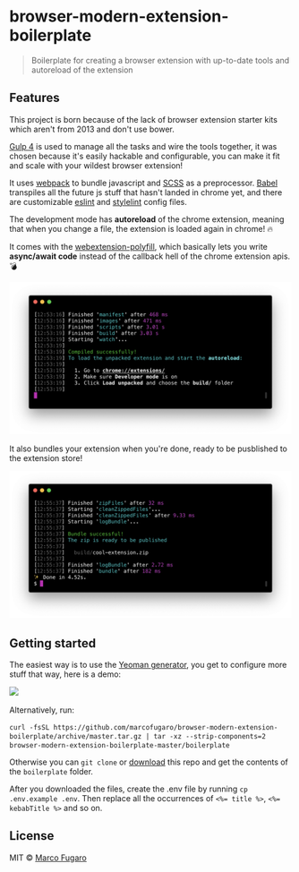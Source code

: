 # browser-modern-extension-boilerplate

> Boilerplate for creating a browser extension with up-to-date tools and autoreload of the extension

## Features

This project is born because of the lack of browser extension starter kits which aren't from 2013 and don't use bower.

[Gulp 4](https://github.com/gulpjs/gulp) is used to manage all the tasks and wire the tools together, it was chosen because it's easily hackable and configurable, you can make it fit and scale with your wildest browser extension!

It uses [webpack](https://webpack.js.org/) to bundle javascript and [SCSS](http://sass-lang.com/) as a preprocessor. [Babel](http://babeljs.io/) transpiles all the future js stuff that hasn't landed in chrome yet, and there are customizable [eslint](https://eslint.org/) and [stylelint](https://stylelint.io/) config files.

The development mode has **autoreload** of the chrome extension, meaning that when you change a file, the extension is loaded again in chrome! 🔥

It comes with the [webextension-polyfill](https://github.com/mozilla/webextension-polyfill), which basically lets you write **async/await code** instead of the callback hell of the chrome extension apis. 💣

<img src="screenshots/start.png" width="700">

It also bundles your extension when you're done, ready to be pusblished to the extension store!

<img src="screenshots/bundle.png" width="700">

## Getting started

The easiest way is to use the [Yeoman generator](https://github.com/marcofugaro/generator-browser-modern-extension), you get to configure more stuff that way, here is a demo:

<img src="screenshots/demo.gif" width="600">

Alternatively, run:

```
curl -fsSL https://github.com/marcofugaro/browser-modern-extension-boilerplate/archive/master.tar.gz | tar -xz --strip-components=2 browser-modern-extension-boilerplate-master/boilerplate
```

Otherwise you can `git clone` or [download](https://github.com/marcofugaro/browser-modern-extension-boilerplate/archive/master.zip) this repo and get the contents of the `boilerplate` folder.

After you downloaded the files, create the .env file by running `cp .env.example .env`. Then replace all the occurrences of `<%= title %>`, `<%= kebabTitle %>` and so on.

## License

MIT © [Marco Fugaro](https://github.com/marcofugaro)

